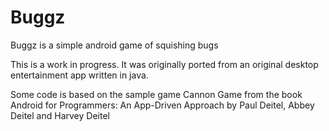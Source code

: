 # Buggz #

Buggz is a simple android game of squishing bugs

This is a work in progress.
It was originally ported from an original desktop entertainment app written in java.


Some code is based on the sample game Cannon Game 
from the book Android for Programmers: An App-Driven Approach
by Paul Deitel, Abbey Deitel and Harvey Deitel

